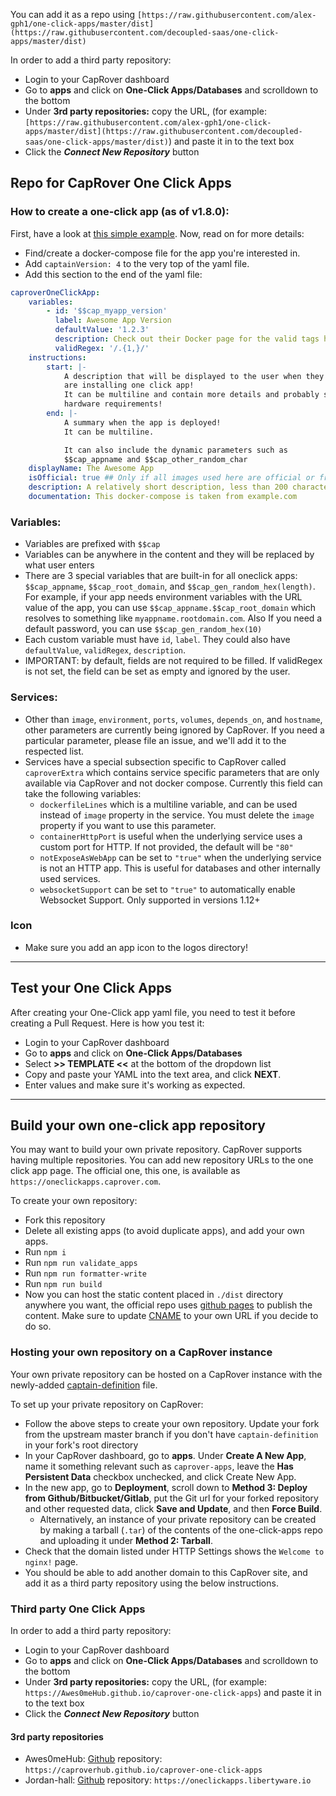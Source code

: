 You can add it as a repo using `[https://raw.githubusercontent.com/alex-gph1/one-click-apps/master/dist](https://raw.githubusercontent.com/decoupled-saas/one-click-apps/master/dist)`

In order to add a third party repository:
-   Login to your CapRover dashboard
-   Go to **apps** and click on **One-Click Apps/Databases** and scrolldown to the bottom
-   Under **3rd party repositories:** copy  the URL, (for example: `[https://raw.githubusercontent.com/alex-gph1/one-click-apps/master/dist](https://raw.githubusercontent.com/decoupled-saas/one-click-apps/master/dist)`) and paste it in to the text box
-   Click the **_Connect New Repository_** button

## Repo for CapRover One Click Apps

### How to create a one-click app (as of v1.8.0):
First, have a look at [this simple example](https://github.com/caprover/one-click-apps/blob/master/public/v4/apps/privatebin.yml). Now, read on for more details:


- Find/create a docker-compose file for the app you're interested in.
- Add `captainVersion: 4` to the very top of the yaml file.
- Add this section to the end of the yaml file:
```yaml
caproverOneClickApp:
    variables:
        - id: '$$cap_myapp_version'
          label: Awesome App Version
          defaultValue: '1.2.3'
          description: Check out their Docker page for the valid tags https://hub.docker.com/r/....../tags
          validRegex: '/.{1,}/'
    instructions:
        start: |-
            A description that will be displayed to the user when they
            are installing one click app!
            It can be multiline and contain more details and probably special
            hardware requirements!
        end: |-
            A summary when the app is deployed!
            It can be multiline.

            It can also include the dynamic parameters such as
            $$cap_appname and $$cap_other_random_char
    displayName: The Awesome App
    isOfficial: true ## Only if all images used here are official or from a trusted source.
    description: A relatively short description, less than 200 characters.
    documentation: This docker-compose is taken from example.com
```

### Variables:
- Variables are prefixed with `$$cap`
- Variables can be anywhere in the content and they will be replaced by what user enters
- There are 3 special variables that are built-in for all oneclick apps: `$$cap_appname`, `$$cap_root_domain`, and `$$cap_gen_random_hex(length)`. For example, if your app needs environment variables with the URL value of the app, you can use `$$cap_appname.$$cap_root_domain` which resolves to something like `myappname.rootdomain.com`. Also If you need a default password, you can use `$$cap_gen_random_hex(10)`
- Each custom variable must have `id`, `label`. They could also have `defaultValue`, `validRegex`, `description`.
- IMPORTANT: by default, fields are not required to be filled. If validRegex is not set, the field can be set as empty and ignored by the user.


### Services:
- Other than `image`, `environment`, `ports`, `volumes`, `depends_on`, and `hostname`, other parameters are currently being ignored by CapRover. If you need a particular parameter, please file an issue, and we'll add it to the respected list.
- Services have a special subsection specific to CapRover called `caproverExtra` which contains service specific parameters that are only available via CapRover and not docker compose. Currently this field can take the following variables:
    - `dockerfileLines` which is a multiline variable, and can be used instead of `image` property in the service. You must delete the `image` property if you want to use this parameter.
    - `containerHttpPort` is useful when the underlying service uses a custom port for HTTP. If not provided, the default will be `"80"`
    - `notExposeAsWebApp` can be set to `"true"` when the underlying service is not an HTTP app. This is useful for databases and other internally used services.
    - `websocketSupport` can be set to `"true"` to automatically enable Websocket Support. Only supported in versions 1.12+

### Icon
- Make sure you add an app icon to the logos directory!


---------


## Test your One Click Apps
After creating your One-Click app yaml file, you need to test it before creating a Pull Request. Here is how you test it:
- Login to your CapRover dashboard
- Go to **apps** and click on **One-Click Apps/Databases**
- Select **>> TEMPLATE <<** at the bottom of the dropdown list
- Copy and paste your YAML into the text area, and click **NEXT**.
- Enter values and make sure it's working as expected.

---------

## Build your own one-click app repository
You may want to build your own private repository. CapRover supports having multiple repositories. You can add new repository URLs to the one click app page. The official one, this one, is available as `https://oneclickapps.caprover.com`.

To create your own repository:
- Fork this repository
- Delete all existing apps (to avoid duplicate apps), and add your own apps.
- Run `npm i`
- Run `npm run validate_apps`
- Run `npm run formatter-write`
- Run `npm run build`
- Now you can host the static content placed in `./dist` directory anywhere you want, the official repo uses [github pages](https://docs.github.com/en/pages/configuring-a-custom-domain-for-your-github-pages-site/managing-a-custom-domain-for-your-github-pages-site) to publish the content. Make sure to update [CNAME](https://github.com/caprover/one-click-apps/blob/master/public/CNAME) to your own URL if you decide to do so.
 
### Hosting your own repository on a CapRover instance
Your own private repository can be hosted on a CapRover instance with the newly-added [captain-definition](/captain-definition) file.

To set up your private repository on CapRover:
- Follow the above steps to create your own repository. Update your fork from the upstream master branch if you don't have `captain-definition` in your fork's root directory
- In your CapRover dashboard, go to **apps**. Under **Create A New App**, name it something relevant such as `caprover-apps`, leave the **Has Persistent Data** checkbox unchecked, and click Create New App.
- In the new app, go to **Deployment**, scroll down to **Method 3: Deploy from Github/Bitbucket/Gitlab**, put the Git url for your forked repository and other requested data, click **Save and Update**, and then **Force Build**.
  - Alternatively, an instance of your private repository can be created by making a tarball (`.tar`) of the contents of the one-click-apps repo and uploading it under **Method 2: Tarball**.
- Check that the domain listed under HTTP Settings shows the `Welcome to nginx!` page.
- You should be able to add another domain to this CapRover site, and add it as a third party repository using the below instructions.

### Third party One Click Apps

In order to add a third party repository:
-   Login to your CapRover dashboard
-   Go to **apps** and click on **One-Click Apps/Databases** and scrolldown to the bottom
-   Under **3rd party repositories:** copy  the URL, (for example: `https://Awes0meHub.github.io/caprover-one-click-apps`) and paste it in to the text box
-   Click the **_Connect New Repository_** button

#### 3rd party repositories
-   Awes0meHub: [Github](https://github.com/caproverhub/caprover-one-click-apps) repository: `https://caproverhub.github.io/caprover-one-click-apps`
-   Jordan-hall: [Github](https://github.com/Jordan-Hall/caprover-one-click-apps) repository: `https://oneclickapps.libertyware.io`
